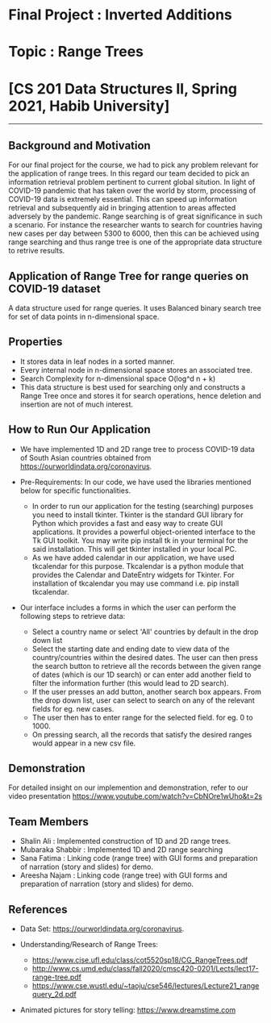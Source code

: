# Final Project : Inverted Additions
# Topic : Range Trees
# [CS 201 Data Structures II, Spring 2021, Habib University]
-------

## Background and Motivation

For our final project for the course, we had to pick any problem relevant for the application of range trees. In this regard our team decided to pick an information retrieval problem pertinent to current global sitution. In light of COVID-19 pandemic that has taken over the world by storm, processing of COVID-19 data is extremely essential. This can speed up information retrieval and subsequently aid in bringing attention to areas affected adversely by the pandemic. Range searching is of great significance in such a scenario. For instance the researcher wants to search for countries having new cases per day between 5300 to 6000, then this can be achieved using range searching and thus range tree is one of the appropriate data structure to retrive results.

## Application of Range Tree for range queries on COVID-19 dataset

A data structure used for range queries. It uses Balanced binary search tree for set of data points in n-dimensional space.

## Properties

- It stores data in leaf nodes in a sorted manner. 
- Every internal node in n-dimensional space stores an associated tree.
- Search Complexity for n-dimensional space O(log^d n + k)
- This data structure is best used for searching only and constructs a Range Tree once and stores it for search operations, hence deletion and insertion are not of much interest.

## How to Run Our Application
- We have implemented 1D and 2D range tree to process COVID-19 data of South Asian countries obtained from https://ourworldindata.org/coronavirus.

- Pre-Requirements: In our code, we have used the libraries mentioned below for specific functionalities.
   - In order to run our application for the testing (searching) purposes you need to install tkinter. Tkinter is the standard GUI library for Python which provides a fast and easy way to create GUI applications. It provides a powerful object-oriented interface to the Tk GUI toolkit. You may write pip install tk in your terminal for the said installation. This will get tkinter installed in your local PC. 
   - As we have added calendar in our application, we have used  tkcalendar for this purpose. Tkcalendar is a python module that provides the Calendar and DateEntry widgets for Tkinter. For installation of tkcalendar you may use command i.e.  pip install tkcalendar.
   
- Our interface includes a forms in which the user can perform the following steps to retrieve data:
  - Select a country name or select 'All' countries by default in the drop down list
  - Select the starting date and ending date to view data of the country/countries within the desired dates. The user can then press the search button to retrieve all the records between the given range of dates (which is our 1D search) or can enter add another field to filter the information further (this would lead to 2D search).
  - If the user presses an add button, another search box appears. From the drop down list, user can select to search on any of the relevant fields for eg. new cases.
  - The user then has to enter range for the selected field. for eg. 0 to 1000.
  - On pressing search, all the records that satisfy the desired ranges would appear in a new csv file.

 
## Demonstration
For detailed insight on our implemention and demonstration, refer to our video presentation https://www.youtube.com/watch?v=CbNOre1wUho&t=2s

## Team Members
- Shalin Ali : Implemented construction of 1D and 2D range trees.
- Mubaraka Shabbir : Implemented 1D and 2D range searching
- Sana Fatima : Linking code (range tree) with GUI forms and preparation of narration (story and slides) for demo.
- Areesha Najam : Linking code (range tree) with GUI forms and preparation of narration (story and slides) for demo.

## References

- Data Set: https://ourworldindata.org/coronavirus.

- Understanding/Research of Range Trees:
  - https://www.cise.ufl.edu/class/cot5520sp18/CG_RangeTrees.pdf
  - http://www.cs.umd.edu/class/fall2020/cmsc420-0201/Lects/lect17-range-tree.pdf
  - https://www.cse.wustl.edu/~taoju/cse546/lectures/Lecture21_rangequery_2d.pdf 

- Animated pictures for story telling: https://www.dreamstime.com
 

